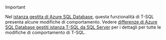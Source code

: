 > [!IMPORTANT]  
> Nel [istanza gestita di Azure SQL Database](https://docs.microsoft.com/azure/sql-database/sql-database-managed-instance), questa funzionalità di T-SQL presenta alcune modifiche di comportamento. Vedere [differenze di Azure SQL Database gestiti istanza T-SQL da SQL Server](https://docs.microsoft.com/azure/sql-database/sql-database-managed-instance-transact-sql-information) per i dettagli per tutte le modifiche di comportamento di T-SQL.